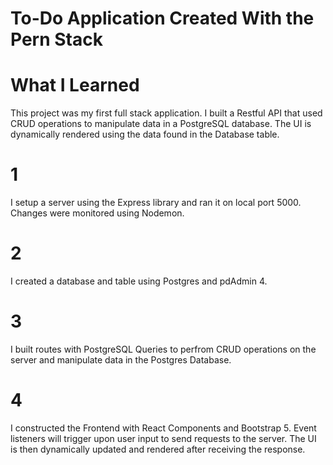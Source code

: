 # To-Do Application Created With the Pern Stack

# What I Learned

This project was my first full stack application. I built a Restful API that used CRUD operations to manipulate data in a PostgreSQL database. The UI is dynamically rendered using the data found in the Database table.

# 1

I setup a server using the Express library and ran it on local port 5000. Changes were monitored using Nodemon.

# 2

I created a database and table using Postgres and pdAdmin 4.

# 3

I built routes with PostgreSQL Queries to perfrom CRUD operations on the server and manipulate data in the Postgres Database.

# 4

I constructed the Frontend with React Components and Bootstrap 5. Event listeners will trigger upon user input to send requests to the server. The UI is then dynamically updated and rendered after receiving the response.
